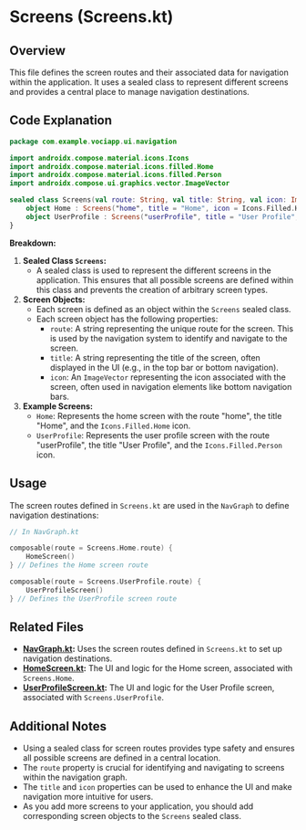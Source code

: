 # Screens (Screens.kt)

## Overview

This file defines the screen routes and their associated data for navigation within the application. It uses a sealed class to represent different screens and provides a central place to manage navigation destinations.

## Code Explanation

```kotlin
package com.example.vociapp.ui.navigation

import androidx.compose.material.icons.Icons
import androidx.compose.material.icons.filled.Home
import androidx.compose.material.icons.filled.Person
import androidx.compose.ui.graphics.vector.ImageVector

sealed class Screens(val route: String, val title: String, val icon: ImageVector) {
    object Home : Screens("home", title = "Home", icon = Icons.Filled.Home)
    object UserProfile : Screens("userProfile", title = "User Profile", icon = Icons.Filled.Person)
}
```

**Breakdown:**

1. **Sealed Class `Screens`:**
    - A sealed class is used to represent the different screens in the application. This ensures that all possible screens are defined within this class and prevents the creation of arbitrary screen types.
2. **Screen Objects:**
    - Each screen is defined as an object within the `Screens` sealed class.
    - Each screen object has the following properties:
        - `route`: A string representing the unique route for the screen. This is used by the navigation system to identify and navigate to the screen.
        - `title`: A string representing the title of the screen, often displayed in the UI (e.g., in the top bar or bottom navigation).
        - `icon`: An `ImageVector` representing the icon associated with the screen, often used in navigation elements like bottom navigation bars.
3. **Example Screens:**
    - `Home`: Represents the home screen with the route "home", the title "Home", and the `Icons.Filled.Home` icon.
    - `UserProfile`: Represents the user profile screen with the route "userProfile", the title "User Profile", and the `Icons.Filled.Person` icon.

## Usage

The screen routes defined in `Screens.kt` are used in the `NavGraph` to define navigation destinations:

```kotlin
// In NavGraph.kt

composable(route = Screens.Home.route) {
    HomeScreen()
} // Defines the Home screen route

composable(route = Screens.UserProfile.route) {
    UserProfileScreen()
} // Defines the UserProfile screen route
```

## Related Files

- **[NavGraph.kt](./NavGraph.kt):** Uses the screen routes defined in `Screens.kt` to set up navigation destinations.
- **[HomeScreen.kt](../screens/HomeScreen.kt):** The UI and logic for the Home screen, associated with `Screens.Home`.
- **[UserProfileScreen.kt](../screens/UserProfileScreen.kt):** The UI and logic for the User Profile screen, associated with `Screens.UserProfile`.

## Additional Notes

- Using a sealed class for screen routes provides type safety and ensures all possible screens are defined in a central location.
- The `route` property is crucial for identifying and navigating to screens within the navigation graph.
- The `title` and `icon` properties can be used to enhance the UI and make navigation more intuitive for users.
- As you add more screens to your application, you should add corresponding screen objects to the `Screens` sealed class.